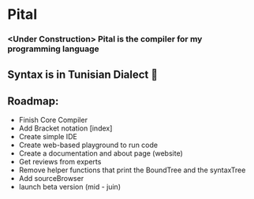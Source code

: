 # Pital
### &lt;Under Construction> Pital is the compiler for my programming language
## Syntax is in Tunisian Dialect 🔹
## Roadmap:
* Finish Core Compiler
* Add Bracket notation [index]
* Create simple IDE
* Create web-based playground to run code
* Create a documentation and about page (website)
* Get reviews from experts
* Remove helper functions that print the BoundTree and the syntaxTree
* Add sourceBrowser
* launch beta version (mid - juin)
